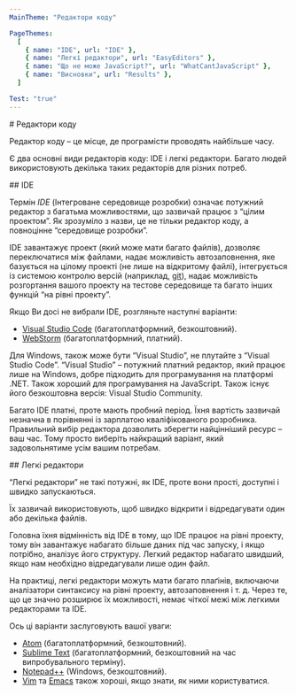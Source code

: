 ```yaml
---
MainTheme: "Редактори коду"

PageThemes:
  [
    { name: "IDE", url: "IDE" },
    { name: "Легкі редактори", url: "EasyEditors" },
    { name: "Що не може JavaScript?", url: "WhatCantJavaScript" },
    { name: "Висновки", url: "Results" },
  ]

Test: "true"
---
```


<Column>
# Редактори коду

Редактор коду – це місце, де програмісти проводять найбільше часу.

Є два основні види редакторів коду: IDE і легкі редактори. Багато людей використовують декілька таких редакторів для різних потреб.
</Column>

<Column>
## IDE

Термін _IDE_ (Інтегроване середовище розробки) означає потужний редактор з багатьма можливостями, що зазвичай працює з “цілим проектом”. Як зрозуміло з назви, це не тільки редактор коду, а повноцінне “середовище розробки”.

IDE завантажує проект (який може мати багато файлів), дозволяє переключатися між файлами, надає можливість автозаповнення, яке базується на цілому проекті (не лише на відкритому файлі), інтегрується із системою контролю версій (наприклад, [git](https://git-scm.com/)), надає можливість розгортання вашого проекту на тестове середовище та багато інших функцій “на рівні проекту”.

Якщо Ви досі не вибрали IDE, розгляньте наступні варіанти:

- [Visual Studio Code](https://code.visualstudio.com/) (багатоплатформний, безкоштовний).
- [WebStorm](http://www.jetbrains.com/webstorm/) (багатоплатформний, платний).

Для Windows, також може бути “Visual Studio”, не плутайте з “Visual Studio Code”. “Visual Studio” – потужний платний редактор, який працює лише на Windows, добре підходить для програмування на платформі .NET. Також хороший для програмування на JavaScript. Також існує його безкоштовна версія: Visual Studio Community.

Багато IDE платні, проте мають пробний період. Їхня вартість зазвичай незначна в порівнянні із зарплатою кваліфікованого розробника. Правильний вибір редактора дозволить зберегти найцінніший ресурс – ваш час. Тому просто виберіть найкращий варіант, який задовольнятиме усім вашим потребам.

</Column>

<Column>
## Легкі редактори

“Легкі редактори” не такі потужні, як IDE, проте вони прості, доступні і швидко запускаються.

Їх зазвичай використовують, щоб швидко відкрити і відредагувати один або декілька файлів.

Головна їхня відмінність від IDE в тому, що IDE працює на рівні проекту, тому він завантажує набагато більше даних під час запуску, і якщо потрібно, аналізує його структуру. Легкий редактор набагато швидший, якщо нам необхідно відредагували лише один файл.

На практиці, легкі редактори можуть мати багато плаґінів, включаючи аналізатори синтаксису на рівні проекту, автозаповнення і т. д. Через те, що це значно розширює їх можливості, немає чіткої межі між легкими редакторами та IDE.

Ось ці варіанти заслуговують вашої уваги:

- [Atom](https://atom.io/) (багатоплатформний, безкоштовний).
- [Sublime Text](http://www.sublimetext.com/) (багатоплатформний, безкоштовний на час випробувального терміну).
- [Notepad++](https://notepad-plus-plus.org/) (Windows, безкоштовний).
- [Vim](http://www.vim.org/) та [Emacs](https://www.gnu.org/software/emacs/) також хороші, якщо знати, як ними користуватися.

</Column>
